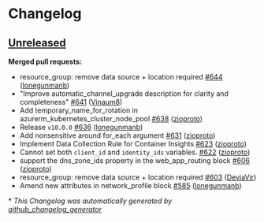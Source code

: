 # Changelog

## [Unreleased](https://github.com/Azure/terraform-azurerm-aks/tree/HEAD)

**Merged pull requests:**

- resource\_group: remove data source + location required [\#644](https://github.com/Azure/terraform-azurerm-aks/pull/644) ([lonegunmanb](https://github.com/lonegunmanb))
- "Improve automatic\_channel\_upgrade description for clarity and completeness" [\#641](https://github.com/Azure/terraform-azurerm-aks/pull/641) ([Vinaum8](https://github.com/Vinaum8))
- Add temporary\_name\_for\_rotation in azurerm\_kubernetes\_cluster\_node\_pool [\#638](https://github.com/Azure/terraform-azurerm-aks/pull/638) ([zioproto](https://github.com/zioproto))
- Release `v10.0.0` [\#636](https://github.com/Azure/terraform-azurerm-aks/pull/636) ([lonegunmanb](https://github.com/lonegunmanb))
- Add nonsensitive around for\_each argument [\#631](https://github.com/Azure/terraform-azurerm-aks/pull/631) ([zioproto](https://github.com/zioproto))
- Implement Data Collection Rule for Container Insights [\#623](https://github.com/Azure/terraform-azurerm-aks/pull/623) ([zioproto](https://github.com/zioproto))
- Cannot set both `client_id` and `identity_ids` variables. [\#622](https://github.com/Azure/terraform-azurerm-aks/pull/622) ([zioproto](https://github.com/zioproto))
- support the dns\_zone\_ids property in the web\_app\_routing block [\#606](https://github.com/Azure/terraform-azurerm-aks/pull/606) ([zioproto](https://github.com/zioproto))
- resource\_group: remove data source + location required [\#603](https://github.com/Azure/terraform-azurerm-aks/pull/603) ([DeviaVir](https://github.com/DeviaVir))
- Amend new attributes in network\_profile block [\#585](https://github.com/Azure/terraform-azurerm-aks/pull/585) ([lonegunmanb](https://github.com/lonegunmanb))



\* *This Changelog was automatically generated by [github_changelog_generator](https://github.com/github-changelog-generator/github-changelog-generator)*
